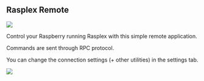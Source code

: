 ## Rasplex Remote

![](http://cl.ly/image/0W3p2d0A441u)

Control your Raspberry running Rasplex with this simple remote application.

Commands are sent through RPC protocol.

You can change the connection settings (+ other utilities) in the settings tab.

![](http://cl.ly/image/2H0f2B3b2g1Q)

